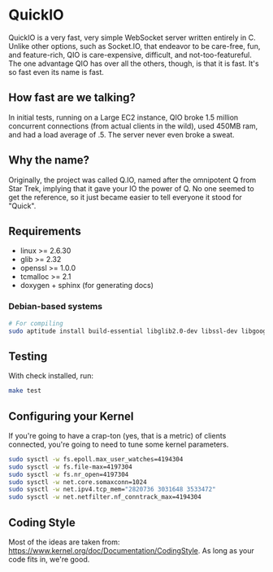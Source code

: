 # QuickIO

QuickIO is a very fast, very simple WebSocket server written entirely in C. Unlike other options, such as Socket.IO, that endeavor to be care-free, fun, and feature-rich, QIO is care-expensive, difficult, and not-too-featureful. The one advantage QIO has over all the others, though, is that it is fast. It's so fast even its name is fast.

## How fast are we talking?

In initial tests, running on a Large EC2 instance, QIO broke 1.5 million concurrent connections (from actual clients in the wild), used 450MB ram, and had a load average of .5.  The server never even broke a sweat.

## Why the name?

Originally, the project was called Q.IO, named after the omnipotent Q from Star Trek, implying that it gave your IO the power of Q. No one seemed to get the reference, so it just became easier to tell everyone it stood for "Quick".

## Requirements

* linux >= 2.6.30
* glib >= 2.32
* openssl >= 1.0.0
* tcmalloc >= 2.1
* doxygen + sphinx (for generating docs)

### Debian-based systems

```bash
# For compiling
sudo aptitude install build-essential libglib2.0-dev libssl-dev libgoogle-perftools-dev
```

## Testing

With check installed, run:

```bash
make test
```

## Configuring your Kernel

If you're going to have a crap-ton (yes, that is a metric) of clients connected, you're going to need to tune some kernel parameters.

```bash
sudo sysctl -w fs.epoll.max_user_watches=4194304
sudo sysctl -w fs.file-max=4197304
sudo sysctl -w fs.nr_open=4197304
sudo sysctl -w net.core.somaxconn=1024
sudo sysctl -w net.ipv4.tcp_mem="2820736 3031648 3533472"
sudo sysctl -w net.netfilter.nf_conntrack_max=4194304
```

## Coding Style

Most of the ideas are taken from: https://www.kernel.org/doc/Documentation/CodingStyle. As long as your code fits in, we're good.
